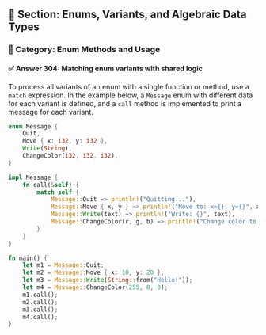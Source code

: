 ## 📘 Section: Enums, Variants, and Algebraic Data Types  
### 🔹 Category: Enum Methods and Usage  
#### ✅ Answer 304: Matching enum variants with shared logic

To process all variants of an enum with a single function or method, use a `match` expression. In the example below, a `Message` enum with different data for each variant is defined, and a `call` method is implemented to print a message for each variant.

```rust
enum Message {
    Quit,
    Move { x: i32, y: i32 },
    Write(String),
    ChangeColor(i32, i32, i32),
}

impl Message {
    fn call(&self) {
        match self {
            Message::Quit => println!("Quitting..."),
            Message::Move { x, y } => println!("Move to: x={}, y={}", x, y),
            Message::Write(text) => println!("Write: {}", text),
            Message::ChangeColor(r, g, b) => println!("Change color to: {}, {}, {}", r, g, b),
        }
    }
}

fn main() {
    let m1 = Message::Quit;
    let m2 = Message::Move { x: 10, y: 20 };
    let m3 = Message::Write(String::from("Hello!"));
    let m4 = Message::ChangeColor(255, 0, 0);
    m1.call();
    m2.call();
    m3.call();
    m4.call();
}
```
